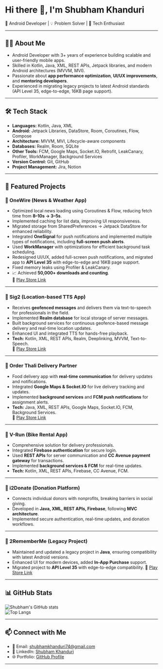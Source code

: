 # Hi there 👋, I'm Shubham Khanduri  

🚀 Android Developer | 💡 Problem Solver | 📱 Tech Enthusiast  

---

## 👨‍💻 About Me
- Android Developer with 3+ years of experience building scalable and user-friendly mobile apps.  
- Skilled in Kotlin, Java, XML, REST APIs, Jetpack libraries, and modern Android architectures (MVVM, MVI).  
- Passionate about **app performance optimization**, **UI/UX improvements**, and **mentoring developers**.  
- Experienced in migrating legacy projects to latest Android standards (API Level 35, edge-to-edge, 16KB page support).  

---

## 🛠️ Tech Stack
- **Languages:** Kotlin, Java, XML  
- **Android:** Jetpack Libraries, DataStore, Room, Coroutines, Flow, Compose  
- **Architecture:** MVVM, MVI, Lifecycle-aware components  
- **Databases:** Realm, Room, SQLite  
- **Other Tools:** FCM, Google Maps, Socket.IO, Retrofit, LeakCanary, Profiler, WorkManager, Background Services  
- **Version Control:** Git, GitHub  
- **Project Management:** Jira, Notion  

---

## 🌟 Featured Projects  

### 📱 OneWire (News & Weather App)  
- Optimized local news loading using Coroutines & Flow, reducing fetch time from **8–10s → 3–5s**.  
- Implemented caching for list data, improving UI responsiveness.  
- Migrated storage from SharedPreferences → Jetpack DataStore for enhanced reliability.
- Integrated **OneSignal** for push notifications and implemented multiple types of notifications, including **full-screen push alerts**.  
- Used **WorkManager** with optimizations for efficient background task scheduling.  
- Redesigned UI/UX, added full-screen push notifications, and migrated app to **API Level 35** with edge-to-edge and 16KB page support.  
- Fixed memory leaks using Profiler & LeakCanary.  
- 📈 Achieved **50,000+ downloads and counting**.  
🔗 [Play Store Link](https://play.google.com/store/apps/details?id=com.onewire&hl=en_IN)  

---

### 📱 Sig2 (Location-based TTS App)  
- Receives **geofenced messages** and delivers them via text-to-speech for professionals in the field.  
- Implemented **Realm database** for local storage of server messages.  
- Built background services for continuous geofence-based message delivery and real-time location updates.  
- Enhanced UI and integrated TTS for hands-free playback.  
- **Tech:** Kotlin, XML, REST APIs, Realm, Deeplinking, MVVM, Text-to-Speech.  
🔗 [Play Store Link](https://play.google.com/store/apps/details?id=app.sig2.android)  

---

### 📱 Order Thali Delivery Partner  
- Food delivery app with **real-time communication** for delivery updates and notifications.  
- Integrated **Google Maps & Socket.IO** for live delivery tracking and updates.  
- Implemented **background services** and **FCM push notifications** for assignment alerts.  
- **Tech:** Java, XML, REST APIs, Google Maps, Socket.IO, FCM, Background Services.  
🔗 [Play Store Link](https://play.google.com/store/apps/details?id=in.orderthali.driver)  

---

### 📱 V-Run (Bike Rental App)  
- Comprehensive solution for delivery professionals.  
- Integrated **Firebase authentication** for secure login.  
- Used **REST APIs** for server communication and **CC Avenue payment gateway** for transactions.  
- Implemented **background services & FCM** for real-time updates.  
- **Tech:** Kotlin, XML, REST APIs, Firebase, CC Avenue, FCM.  

---

### 📱 i2Donate (Donation Platform)  
- Connects individual donors with nonprofits, breaking barriers in social giving.  
- Developed in **Java, XML, REST APIs, Firebase**, following **MVC architecture**.  
- Implemented secure authentication, real-time updates, and donation workflows.  

---

### 📱 2RememberMe (Legacy Project)  
- Maintained and updated a legacy project in **Java**, ensuring compatibility with latest Android versions.  
- Enhanced UI for modern devices, added **In-App Purchase** support.  
- Migrated project to **API Level 35** with edge-to-edge compatibility.
🔗 [Play Store Link](https://play.google.com/store/apps/details?id=com.toremembermeapp)    

---

## 📊 GitHub Stats
![Shubham's GitHub stats](https://github-readme-stats.vercel.app/api?username=shubhamkhanduri&show_icons=true&theme=radical)  
![Top Langs](https://github-readme-stats.vercel.app/api/top-langs/?username=shubhamkhanduri&layout=compact&theme=radical)  

---

## 📫 Connect with Me
- 📧 Email: [shubhamkhanduri74@gmail.com](mailto:shubhamkhanduri74@gmail.com)  
- 💼 LinkedIn: [Shubham Khanduri](https://www.linkedin.com/in/shubham-khanduri)  
- 🌐 Portfolio: [GitHub Profile](https://github.com/shubhamkhanduri)  

---
